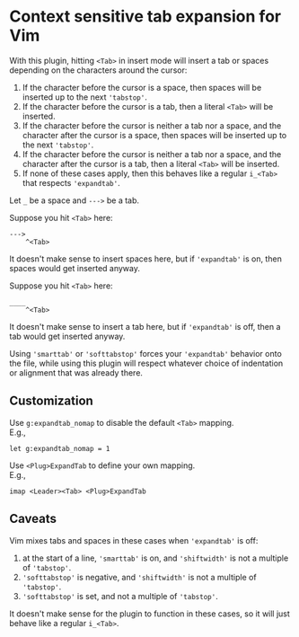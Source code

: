 # Context sensitive tab expansion for Vim

With this plugin, hitting `<Tab>` in insert mode will insert a tab or spaces
depending on the characters around the cursor:

1.  If the character before the cursor is a space, then spaces will be inserted
    up to the next `'tabstop'`.
2.  If the character before the cursor is a tab, then a literal `<Tab>` will be
    inserted.
3.  If the character before the cursor is neither a tab nor a space, and the
    character after the cursor is a space, then spaces will be inserted
    up to the next `'tabstop'`.
4.  If the character before the cursor is neither a tab nor a space, and the
    character after the cursor is a tab, then a literal `<Tab>` will be
    inserted.
5.  If none of these cases apply, then this behaves like a regular `i_<Tab>`
    that respects `'expandtab'`.

Let `_` be a space and `--->` be a tab.

Suppose you hit `<Tab>` here:

```
--->
    ^<Tab>
```

It doesn't make sense to insert spaces here, but if `'expandtab'` is on, then
spaces would get inserted anyway.

Suppose you hit `<Tab>` here:

```
____
    ^<Tab>
```

It doesn't make sense to insert a tab here, but if `'expandtab'` is off, then a
tab would get inserted anyway.

Using `'smarttab'` or `'softtabstop'` forces your `'expandtab'` behavior onto
the file, while using this plugin will respect whatever choice of indentation or
alignment that was already there.

## Customization

Use `g:expandtab_nomap` to disable the default `<Tab>` mapping. \
E.g.,

```vim
let g:expandtab_nomap = 1
```

Use `<Plug>ExpandTab` to define your own mapping. \
E.g.,

```vim
imap <Leader><Tab> <Plug>ExpandTab
```

## Caveats

Vim mixes tabs and spaces in these cases when `'expandtab'` is off:

1.  at the start of a line, `'smarttab'` is on, and `'shiftwidth'` is not a
    multiple of `'tabstop'`.
2.  `'softtabstop'` is negative, and `'shiftwidth'` is not a multiple of
    `'tabstop'`.
3.  `'softtabstop'` is set, and not a multiple of `'tabstop'`.

It doesn't make sense for the plugin to function in these cases, so it will just
behave like a regular `i_<Tab>`.
